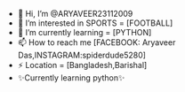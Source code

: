 - 👋 Hi, I’m @ARYAVEER23112009
- 👀 I’m interested in SPORTS = [FOOTBALL]
- 🌱 I’m currently learning = [PYTHON]
- 📫 How to reach me [FACEBOOK: Aryaveer Das,INSTAGRAM:spiderdude5280]
- ⚡ Location = [Bangladesh,Barishal]
- ✨Currently learning python✨

<!---
ARYAVEER23112009/ARYAVEER23112009 is a ✨ special ✨ repository because its `README.md` (this file) appears on your GitHub profile.
You can click the Preview link to take a look at your changes.
--->
